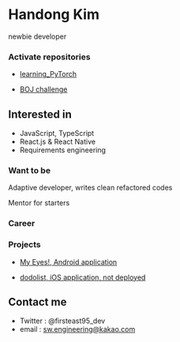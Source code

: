 # Handong Kim

newbie developer

### Activate repositories

* [learning_PyTorch](https://github.com/201411108/learning_PyTorch)

* [BOJ challenge](https://github.com/201411108/BOJ-challenge)

## Interested in
* JavaScript, TypeScript
* React.js & React Native
* Requirements engineering

### Want to be

Adaptive developer, writes clean refactored codes

Mentor for starters

### Career

### Projects

* [My Eyes!, Android application](https://play.google.com/store/apps/details?id=com.SmuEMSW.smumyeyes)

* [dodolist, iOS application, not deployed](https://github.com/sweatpotato13/dodoList)

## Contact me
* Twitter : @firsteast95_dev
* email : sw.engineering@kakao.com
